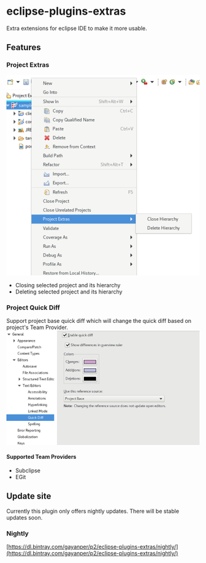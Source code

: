 # eclipse-plugins-extras
Extra extensions for eclipse IDE to make it more usable.

## Features
### Project Extras
![](./project-extras.png)
- Closing selected project and its hierarchy 
- Deleting selected project and its hierarchy 

### Project Quick Diff

Support project base quick diff which will change the quick diff based on project's Team Provider.
![](./quick-diff.png)
#### Supported Team Providers
- Subclipse
- EGit

## Update site
Currently this plugin only offers nightly updates. There will be stable updates soon.
### Nightly
[https://dl.bintray.com/gayanper/p2/eclipse-plugins-extras/nightly/](https://dl.bintray.com/gayanper/p2/eclipse-plugins-extras/nightly/)
